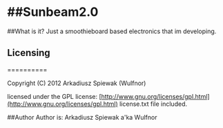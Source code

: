 ##Sunbeam2.0
==========

##What is it?
Just a smoothieboard based electronics that im developing.

## Licensing
==========

Copyright (C) 2012 Arkadiusz Spiewak (Wulfnor)

licensed under the GPL license: [http://www.gnu.org/licenses/gpl.html](http://www.gnu.org/licenses/gpl.html)
license.txt file included.


##Author
Author is: Arkadiusz Spiewak a'ka Wulfnor